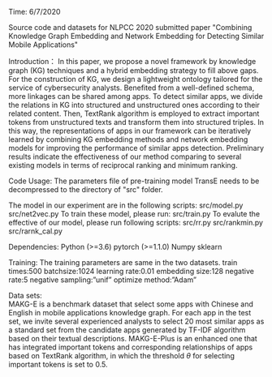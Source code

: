 Time: 6/7/2020 

Source code and datasets for NLPCC 2020 submitted paper "Combining Knowledge Graph Embedding and Network Embedding for Detecting Similar Mobile Applications"


Introduction：
In this paper, we propose a novel framework by knowledge graph (KG) techniques and a hybrid embedding strategy to fill above gaps. For the construction of KG, we design a lightweight ontology tailored for the service of cybersecurity analysts. Benefited from a well-defined schema, more linkages can be shared among apps.
To detect similar apps, we divide the relations in KG into structured and unstructured ones according to their related content. Then, TextRank algorithm is employed to extract important tokens from unstructured texts and transform them into structured triples. In this way, the representations of apps in our framework can be iteratively learned by combining KG embedding methods and network embedding models for improving the performance of similar apps detection. Preliminary results indicate the effectiveness of our method comparing to several existing models in terms of reciprocal ranking and minimum ranking. 


Code Usage:
The parameters file of pre-training model TransE needs to be decompressed to the directory of "src" folder.


The model in our experiment are in the following scripts:
src/model.py
src/net2vec.py
To train these model, please run:
src/train.py
To evalute the effective of our model, please run following scripts:
src/rr.py
src/rankmin.py
src/rarnk_cal.py


Dependencies:
Python (>=3.6)
pytorch (>=1.1.0)
Numpy
sklearn


Training:
The training parameters are same in the two datasets.
train times:500
batchsize:1024
learning rate:0.01
embedding size:128
negative rate:5
negative sampling:”unif”
optimize method:”Adam”


Data sets:  
MAKG-E is a benchmark dataset that select some apps with Chinese and English in mobile applications knowledge graph. For each app in the test set, we invite several experienced analysts to select 20 most similar apps as a standard set from the candidate apps generated by TF-IDF algorithm based on their textual descriptions.
MAKG-E-Plus is an enhanced one that has integrated important tokens and corresponding relationships of apps based on TextRank algorithm, in which the threshold $\theta$ for selecting important tokens is set to 0.5.